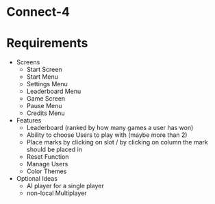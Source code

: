 # Connect-4

# Requirements

- Screens
  - Start Screen
  - Start Menu
  - Settings Menu
  - Leaderboard Menu
  - Game Screen
  - Pause Menu
  - Credits Menu
- Features
  - Leaderboard (ranked by how many games a user has won)
  - Ability to choose Users to play with (maybe more than 2)
  - Place marks by clicking on slot / by clicking on column the mark should be placed in
  - Reset Function
  - Manage Users
  - Color Themes
- Optional Ideas
  - AI player for a single player
  - non-local Multiplayer  

